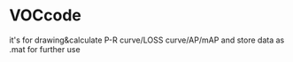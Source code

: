 # VOCcode
it's for drawing&amp;calculate P-R curve/LOSS curve/AP/mAP and store data as .mat for further use
